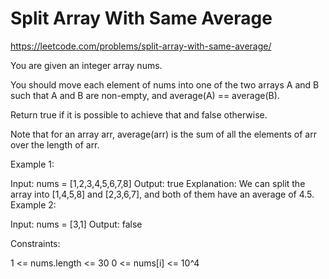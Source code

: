 # Split Array With Same Average

https://leetcode.com/problems/split-array-with-same-average/


You are given an integer array nums.

You should move each element of nums into one of the two arrays A and B such that A and B are non-empty, and average(A) == average(B).

Return true if it is possible to achieve that and false otherwise.

Note that for an array arr, average(arr) is the sum of all the elements of arr over the length of arr.

 

Example 1:

Input: nums = [1,2,3,4,5,6,7,8]
Output: true
Explanation: We can split the array into [1,4,5,8] and [2,3,6,7], and both of them have an average of 4.5.
Example 2:

Input: nums = [3,1]
Output: false
 

Constraints:

1 <= nums.length <= 30
0 <= nums[i] <= 10^4
